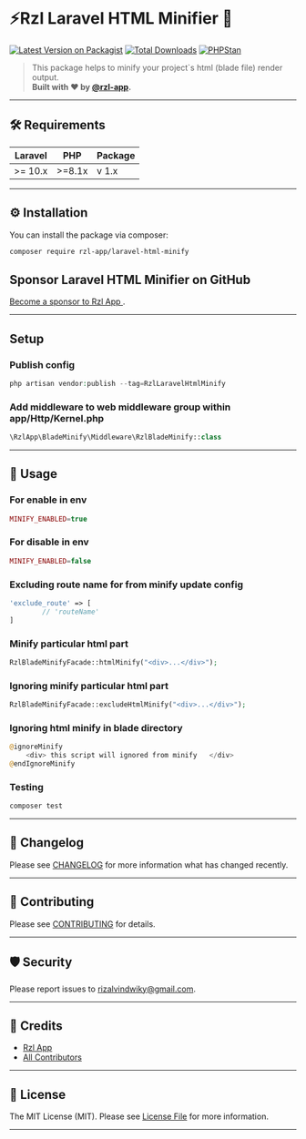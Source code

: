 # ⚡️Rzl Laravel HTML Minifier 🚀

[![Latest Version on Packagist](https://img.shields.io/packagist/v/rzl-app/laravel-html-minify.svg?style=flat-square)](https://packagist.org/packages/rzl-app/laravel-html-minify)
[![Total Downloads](https://img.shields.io/packagist/dt/rzl-app/laravel-html-minify.svg?style=flat-square)](https://packagist.org/packages/rzl-app/laravel-html-minify)
[![PHPStan](https://img.shields.io/badge/phpstan-level%208-brightgreen?style=flat-square)](https://phpstan.org)

> This package helps to minify your project`s html (blade file) render output.  
> **Built with ❤️ by [@rzl-app](https://github.com/rzl-app).**

---

## 🛠 Requirements

| Laravel  | PHP     | Package |
| -------- | ------- | ------- |
| \>= 10.x | \>=8.1x | v 1.x   |

---

## ⚙️ Installation

You can install the package via composer:

```bash
composer require rzl-app/laravel-html-minify
```

## Sponsor Laravel HTML Minifier on GitHub

[Become a sponsor to Rzl App
](https://github.com/sponsors/rzl-app).

---

## Setup

### Publish config

```php
php artisan vendor:publish --tag=RzlLaravelHtmlMinify
```

### Add middleware to web middleware group within app/Http/Kernel.php

```php
\RzlApp\BladeMinify\Middleware\RzlBladeMinify::class
```

---

## 🚀 Usage

### For enable in env

```php
MINIFY_ENABLED=true
```

### For disable in env

```php
MINIFY_ENABLED=false
```

### Excluding route name for from minify update config

```php
'exclude_route' => [
        // 'routeName'
]
```

### Minify particular html part

```php
RzlBladeMinifyFacade::htmlMinify("<div>...</div>");
```

### Ignoring minify particular html part

```php
RzlBladeMinifyFacade::excludeHtmlMinify("<div>...</div>");
```

### Ignoring html minify in blade directory

```php
@ignoreMinify
    <div> this script will ignored from minify   </div>
@endIgnoreMinify
```

### Testing

```bash
composer test
```

---

## 📝 Changelog

Please see [CHANGELOG](CHANGELOG.md) for more information what has changed recently.

---

## 🤝 Contributing

Please see [CONTRIBUTING](CONTRIBUTING.md) for details.

---

## 🛡 Security

Please report issues to [rizalvindwiky@gmail.com](mailto:rizalvindwiky@gmail.com).

---

## 🙌 Credits

- [Rzl App](https://github.com/rzl-app)
- [All Contributors](../../contributors)

---

## 📜 License

The MIT License (MIT). Please see [License File](LICENSE.md) for more information.

---
